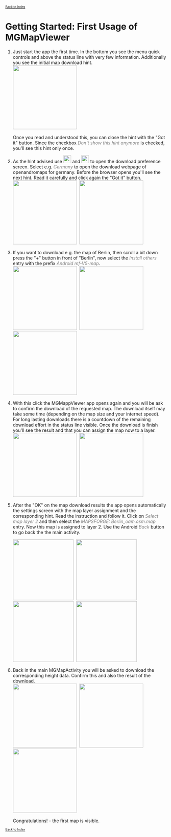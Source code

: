 <small><small>[Back to Index](../index.md)</small></small>

# Getting Started: First Usage of MGMapViewer



1. Just start the app the first time. In the bottom you see the menu quick controls and above the status line with very few information. 
   Additionally you see the initial map download hint.  
   <img src="./01_Hint_InitialMapDownload.png" width="200" />&nbsp;

   Once you read and understood this, you can close the hint with the "Got it" button. 
   Since the checkbox <span style="color:gray">*Don't show this hint anymore*</span>
   is checked, you'll see this hint only once.
 
2. As the hint advised use <img src="../icons/group_task.svg" width="24"/> and <img src="../icons/download.svg" width="24"/>
   to open the download preference screen. Select e.g. <span style="color:gray">*Germany*</span> to open the download webpage of openandromaps for germany. 
   Before the browser opens you'll see the next hint. Read it carefully and click again the "Got it" button.  
   <img src="./02_DownloadPreferenceScreen.png" width="200" />&nbsp;
   <img src="./03_Hint_MapDownload.png" width="200" />&nbsp;

3. If you want to download e.g. the map of Berlin, then scroll a bit down press the "+" button in front
   of "Berlin", now select the  <span style="color:gray">*Install others*</span> entry with the prefix
   <span style="color:gray">*Android mf-V5-map*</span>.  
   <img src="./04_OpenAndroMapsD.png" width="200" />&nbsp;
   <img src="./05_OpenAndroMaps_Scrolled.png" width="200" />&nbsp;
   <img src="./06_OpenAndroMaps_Berlin.png" width="200" />&nbsp;

4. With this click the MGMappViewer app opens again and you will be ask to confirm the download of the requested map.
   The download itself may take some time (depending on the map size and your internet speed). For long lasting downloads there is a 
   countdown of the remaining download effort in the status line visible.
   Once the download is finish you'll see the result and that you can assign the map now to a layer.  
   <img src="./07_DownloadMap_Cofirm.png" width="200" />&nbsp;
   <img src="./08_DownloadMap_Result.png" width="200" />&nbsp;

5. After the "OK" on the map download results the app opens automatically the settings screen with the map layer assignment and the 
   corresponding hint. Read the instruction and follow it. Click on <span style="color:gray">*Select map layer 2*</span> and then select the 
   <span style="color:gray">*MAPSFORGE: Berlin_oam.osm.map*</span> entry. Now this map is assigned to layer 2. Use the Android
   <span style="color:gray">*Back*</span> button to go back the the main activity.

   <img src="./09_Hint_MapLayerAssignment.png" width="190" />&nbsp;
   <img src="./10_MaplLayers.png" width="190" />&nbsp;
   <img src="./11_MapLayer2_Selection.png" width="190" />&nbsp;
   <img src="./12_MapLayer2_assigned.png" width="190" />

6. Back in the main MGMapActivity you will be asked to download the corresponding height data. Confirm this and also the result of the download.  
   <img src="./13_AutoDownloadHgt_Confirm.png" width="200" />&nbsp;
   <img src="./14_AutoDownloadHgt_Result.png" width="200" />&nbsp;
   <img src="./15_MapBerlin_finished.png" width="200" />&nbsp;

   Congratulations! - the first map is visible.


<small><small>[Back to Index](../index.md)</small></small>
